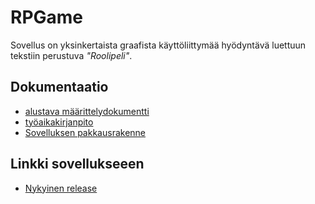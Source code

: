 # RPGame #

Sovellus on yksinkertaista graafista käyttöliittymää hyödyntävä luettuun tekstiin perustuva *"Roolipeli"*. 

## Dokumentaatio
* [alustava määrittelydokumentti](https://github.com/AlaNeponen/Ohjelmistotekniikka-harjoitustyo/blob/master/dokumentointi/maarittelydokumentti.md)
* [työaikakirjanpito](https://github.com/AlaNeponen/Ohjelmistotekniikka-harjoitustyo/blob/master/dokumentointi/tyoaikakirjanpito.md)
* [Sovelluksen pakkausrakenne](https://github.com/AlaNeponen/Ohjelmistotekniikka-harjoitustyo/blob/master/dokumentointi/arkkitehtuuri.md)

## Linkki sovellukseeen
* [Nykyinen release](https://github.com/AlaNeponen/Ohjelmistotekniikka-harjoitustyo/releases/tag/viikko5)
